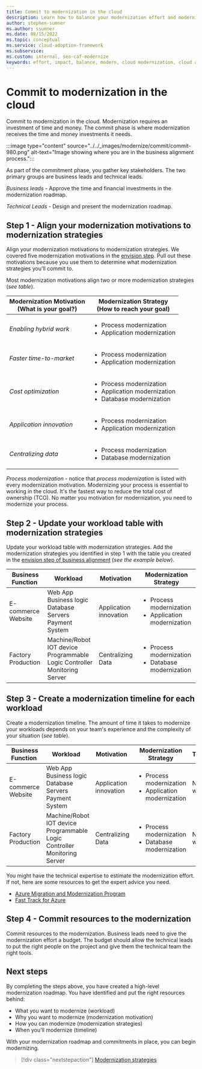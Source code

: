```yaml
---
title: Commit to modernization in the cloud
description: Learn how to balance your modernization effort and modernization impact, to gain commitment to your cloud adoption-related modernization plan.
author: stephen-sumner
ms.author: ssumner
ms.date: 08/15/2022
ms.topic: conceptual
ms.service: cloud-adoption-framework
ms.subservice:
ms.custom: internal, seo-caf-modernize
keywords: effort, impact, balance, modern, cloud modernization, cloud adoption framework
---
```


# Commit to modernization in the cloud

Commit to modernization in the cloud. Modernization requires an investment of time and money. The commit phase is where modernization receives the time and money investments it needs.

:::image type="content" source="../../_images/modernize/commit/commit-980.png" alt-text="Image showing where you are in the business alignment process.":::

 As part of the commitment phase, you gather key stakeholders. The two primary groups are business leads and technical leads.

*Business leads* - Approve the time and financial investments in the modernization roadmap.

*Technical Leads* - Design and present the modernization roadmap.

## Step 1 - Align your modernization motivations to modernization strategies

Align your modernization motivations to modernization strategies. We covered five modernization motivations in the [envision step](../business-alignment/envision-cloud-modernization.md). Pull out these motivations because you use them to determine what modernization strategies you'll commit to.

Most modernization motivations align two or more modernization strategies (*see table*).

|Modernization Motivation <br> (What is your goal?)| Modernization Strategy <br> (How to reach your goal)|
| --- | --- |
|*Enabling hybrid work*|<ul><li>Process modernization</li><li>Application modernization</li></ul>|
|*Faster time-to-market*|<ul><li>Process modernization</li><li>Application modernization</li></ul>|
|*Cost optimization*|<ul><li>Process modernization</li><li>Application modernization</li><li>Database modernization</li></ul>|
|*Application innovation*|<ul><li>Process modernization</li><li>Application modernization</li></ul>|
|*Centralizing data*|<ul><li>Process modernization</li><li>Database modernization</li></ul>|

*Process modernization* - notice that *process modernization* is listed with every modernization motivation. Modernizing your process is essential to working in the cloud. It's the fastest way to reduce the total cost of ownership (TCO). No matter you motivation for modernization, you need to modernize your process.

## Step 2 - Update your workload table with modernization strategies

Update your workload table with modernization strategies. Add the modernization strategies you identified in step 1 with the table you created in the [envision step of business alignment](../business-alignment/envision-cloud-modernization.md) (*see the example below*).

|Business Function<span title="Business Function">&nbsp;</span> |Workload <span title="Supporting IT Assets">&nbsp;</span> |Motivation<span title="Motivation">&nbsp;</span> |Modernization Strategy
| --- | --- | --- | --- |
|E-commerce<br>Website| Web App<br>Business logic<br>Database<br>Servers<br>Payment System|Application innovation |<ul><li>Process modernization</li><li>Application modernization</li></ul>|
|Factory Production|Machine/Robot<br>IOT device<br>Programmable Logic Controller<br>Monitoring<br>Server|Centralizing Data|<ul><li>Process modernization</li><li>Database modernization</li></ul>|

## Step 3 - Create a modernization timeline for each workload

Create a modernization timeline. The amount of time it takes to modernize your workloads depends on your team's experience and the complexity of your situation (*see table*).

|Business Function<span title="Business Function">&nbsp;</span> |Workload <span title="Supporting IT Assets">&nbsp;</span> |Motivation<span title="Motivation">&nbsp;</span> |Modernization Strategy|Timeline|
| --- | --- | --- | --- | --- |
|E-commerce<br>Website| Web App<br>Business logic<br>Database<br>Servers<br>Payment System|Application innovation |<ul><li>Process modernization</li><li>Application modernization</li></ul>| N-weeks|
|Factory Production|Machine/Robot<br>IOT device<br>Programmable Logic Controller<br>Monitoring<br>Server|Centralizing Data|<ul><li>Process modernization</li><li>Database modernization</li></ul>|N-weeks|

You might have the technical expertise to estimate the modernization effort. If not, here are some resources to get the expert advice you need.

- [Azure Migration and Modernization Program](/azure/partners/ammp)
- [Fast Track for Azure](/programs/azure-fasttrack/)

## Step 4 - Commit resources to the modernization

Commit resources to the modernization. Business leads need to give the modernization effort a budget. The budget should allow the technical leads to put the right people on the project and give them the technical team the right tools.

## Next steps

By completing the steps above, you have created a high-level modernization roadmap. You have identified and put the right resources behind:

- What you want to modernize (workload)
- Why you want to modernize (modernization motivation)
- How you can modernize (modernization strategies)
- When you'll modernize (timeline)

With your modernization roadmap and commitments in place, you can begin modernizing.

> [!div class="nextstepaction"]
> [Modernization strategies](../modernize-strategies/index.md)
